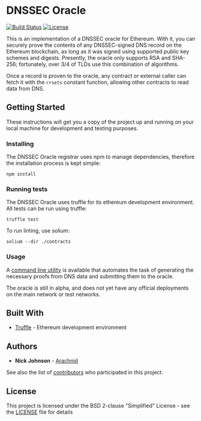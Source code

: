 # DNSSEC Oracle

[![Build Status](https://travis-ci.org/ensdomains/dnssec-oracle.svg?branch=master)](https://travis-ci.org/ensdomains/dnssec-oracle) [![License](https://img.shields.io/badge/License-BSD--2--Clause-blue.svg)](LICENSE)

This is an implementation of a DNSSEC oracle for Ethereum. With it, you can securely prove the contents of any DNSSEC-signed DNS record on the Ethereum blockchain, as long as it was signed using supported public key schemes and digests. Presently, the oracle only supports RSA and SHA-256; fortunately, over 3/4 of TLDs use this combination of algorithms.

Once a record is proven to the oracle, any contract or external caller can fetch it with the `rrsets` constant function, allowing other contracts to read data from DNS.

## Getting Started

These instructions will get you a copy of the project up and running on your local machine for development and testing purposes.

### Installing

The DNSSEC Oracle registrar uses npm to manage dependencies, therefore the installation process is kept simple:

```
npm install
```

### Running tests

The DNSSEC Oracle uses truffle for its ethereum development environment. All tests can be run using truffle:

```
truffle test
```

To run linting, use solium:

```
solium --dir ./contracts
```


### Usage

A [command line utility](https://github.com/arachnid/dnsprove) is available that automates the task of generating the necessary proofs from DNS data and submitting them to the oracle.

The oracle is still in alpha, and does not yet have any official deployments on the main network or test networks.

## Built With
* [Truffle](https://github.com/trufflesuite/truffle) - Ethereum development environment 


## Authors

* **Nick Johnson** - [Arachnid](https://github.com/Arachnid)

See also the list of [contributors](https://github.com/ensdomains/dnssec-oracle/contributors) who participated in this project.

## License

This project is licensed under the BSD 2-clause "Simplified" License - see the [LICENSE](LICENSE) file for details

